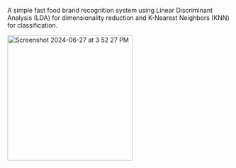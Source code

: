 A simple fast food brand recognition system using Linear Discriminant Analysis (LDA) for dimensionality reduction and K-Nearest Neighbors (KNN) for classification.

<img width="283" alt="Screenshot 2024-06-27 at 3 52 27 PM" src="https://github.com/yanlinnn15/FastFoodRecognition/assets/69350587/e94a68f4-d080-4f80-a7e1-bcacbe7e6012">
